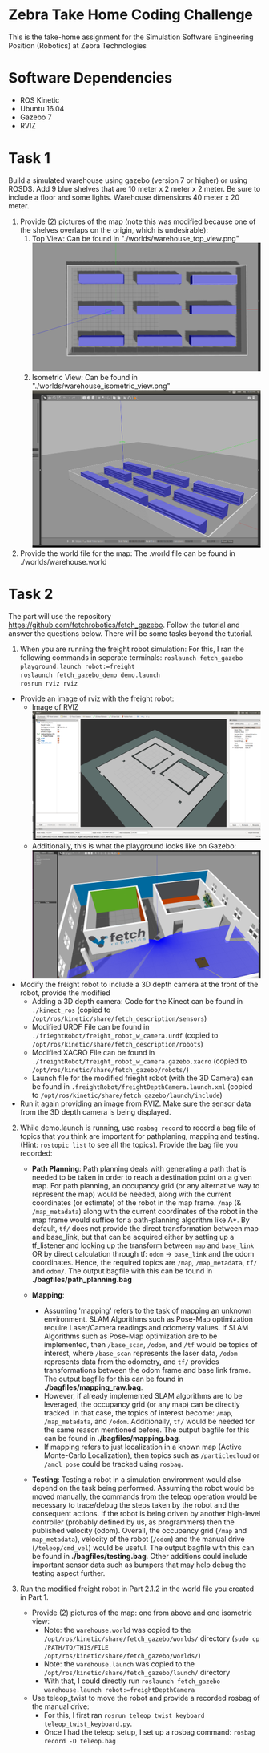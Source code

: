# Zebra Take Home Coding Challenge
This is the take-home assignment for the Simulation Software Engineering Position (Robotics) at Zebra Technologies

# Software Dependencies
- ROS Kinetic
- Ubuntu 16.04
- Gazebo 7
- RVIZ

# Task 1
Build a simulated warehouse using gazebo (version 7 or higher) or using ROSDS. Add 9 blue shelves that are 10 meter x 2 meter x 2 meter. Be sure to include a floor and some lights. Warehouse dimensions 40 meter x 20 meter.

1. Provide (2) pictures of the map (note this was modified because one of the shelves overlaps on the origin, which is undesirable):
	1. Top View: Can be found in "./worlds/warehouse_top_view.png"
![Top View Image](https://github.com/varunsampat30/zebra_coding_challenge/blob/main/worlds/warehouse_top_view.png?raw=true)
	2. Isometric View: Can be found in "./worlds/warehouse_isometric_view.png" 
![Isometric View Image](https://github.com/varunsampat30/zebra_coding_challenge/blob/main/worlds/warehouse_isometric_view.png?raw=true)
2. Provide the world file for the map: The .world file can be found in ./worlds/warehouse.world


# Task 2
The part will use the repository https://github.com/fetchrobotics/fetch_gazebo. Follow the tutorial and answer the questions below. There will be some tasks beyond the tutorial. 
1. When you are running the freight robot simulation:
For this, I ran the following commands in seperate terminals:
  `roslaunch fetch_gazebo playground.launch robot:=freight`  
  `roslaunch fetch_gazebo_demo demo.launch`  
  `rosrun rviz rviz`
- Provide an image of rviz with the freight robot: 
	- Image of RVIZ![RVIZ Image](https://github.com/varunsampat30/zebra_coding_challenge/blob/main/figs/freight_robot_rviz.png?raw=true)
	- Additionally, this is what the playground looks like on Gazebo:
![Playground Gazebo Image](https://github.com/varunsampat30/zebra_coding_challenge/blob/main/figs/playground_launch.png?raw=true)
- Modify the freight robot to include a 3D depth camera at the front of the robot, provide the modified 
    - Adding a 3D depth camera: Code for the Kinect can be found in `./kinect_ros` (copied to `/opt/ros/kinetic/share/fetch_description/sensors`)
    - Modified URDF File can be found in `./frieghtRobot/freight_robot_w_camera.urdf` (copied to `/opt/ros/kinetic/share/fetch_description/robots`)
    - Modified XACRO File can be found in `./freightRobot/freight_robot_w_camera.gazebo.xacro` (copied to `/opt/ros/kinetic/share/fetch_gazebo/robots/`)
    - Launch file for the modified frieght robot (with the 3D Camera) can be found in `.freightRobot/freightDepthCamera.launch.xml` (copied to `/opt/ros/kinetic/share/fetch_gazebo/launch/include`)
- Run it again providing an image from RVIZ. Make sure the sensor data from the 3D depth camera is being displayed. 

2. While demo.launch is running, use `rosbag record` to record a bag file of topics that you think are important for pathplaning, mapping and testing. (Hint: `rostopic list` to see all the topics). Provide the bag file you recorded:

	- **Path Planning**: Path planning deals with generating a path that is needed to be taken in order to reach a destination point on a given map. For path planning, an occupancy grid (or any alternative way to represent the map) would be needed, along with the current coordinates (or estimate) of the robot in the map frame. `/map` (& `/map_metadata`) along with the current coordinates of the robot in the map frame would suffice for a path-planning algorithm like A\*. By default, `tf/` does not provide the direct transformation between map and base_link, but that can be acquired either by setting up a tf_listener and looking up the transform between `map` and `base_link` OR by direct calculation through tf: `odom` -> `base_link` and the odom coordinates. Hence, the required topics are `/map`, `/map_metadata`, `tf/` and `odom/`. The output bagfile with this can be found in **./bagfiles/path_planning.bag**
	
	- **Mapping**: 
	    -  Assuming 'mapping' refers to the task of mapping an unknown environment. SLAM Algorithms such as Pose-Map optimization require Laser/Camera readings and odometry values. If SLAM Algorithms such as Pose-Map optimization are to be implemented, then `/base_scan`, `/odom`, and `/tf` would be topics of interest, where `/base_scan` represents the laser data, `/odom` represents data from the odometry, and `tf/` provides transformations between the odom frame and base link frame. The output bagfile for this can be found in **./bagfiles/mapping_raw.bag**. 
	    -  However, if already implemented SLAM algorithms are to be leveraged, the occupancy grid (or any map) can be directly tracked. In that case, the topics of interest become: `/map`, `/map_metadata`, and `/odom`. Additionally, `tf/` would be needed for the same reason mentioned before. The output bagfile for this can be found in **./bagfiles/mapping.bag**. 
	    -  If mapping refers to just localization in a known map (Active Monte-Carlo Localization), then topics such as `/particlecloud` or `/amcl_pose` could be tracked using `rosbag`. 
	
	- **Testing**: Testing a robot in a simulation environment would also depend on the task being performed. Assuming the robot would be moved manually, the commands from the teleop operation would be necessary to trace/debug the steps taken by the robot and the consequent actions. If the robot is being driven by another high-level controller (probably defined by us, as programmers) then the published velocity (odom).  Overall, the occupancy grid (`/map` and `map_metadata`), velocity of the robot (`/odom`) and the manual drive (`/teleop/cmd_vel`) would be useful.  The output bagfile with this can be found in **./bagfiles/testing.bag**. Other additions could include important sensor data such as bumpers that may help debug the testing aspect further. 

3. Run the modified freight robot in Part 2.1.2 in the world file you created in Part 1.
	- Provide (2) pictures of the map: one from above and one isometric view:
	    - Note: the `warehouse.world` was copied to the `/opt/ros/kinetic/share/fetch_gazebo/worlds/` directory (`sudo cp /PATH/TO/THIS/FILE /opt/ros/kinetic/share/fetch_gazebo/worlds/`)
	    - Note: the `warehouse.launch` was copied to the `/opt/ros/kinetic/share/fetch_gazebo/launch/` directory
	    - With that, I could directly run `roslaunch fetch_gazebo warehouse.launch robot:=freightDepthCamera`
	- Use teleop_twist to move the robot and provide a recorded rosbag of the manual drive:
	    - For this, I first ran `rosrun teleop_twist_keyboard teleop_twist_keyboard.py`. 
	    - Once I had the teleop setup, I set up a rosbag command: `rosbag record -O teleop.bag `
